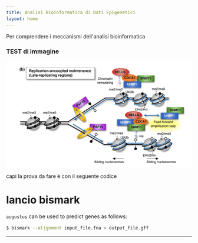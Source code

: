 ```yaml
---
title: Analisi Bioinformatica di Dati Epigenetici
layout: home
---
```

Per comprendere i meccanismi dell'analisi bioinformatica


### TEST di immagine

![metilazione](/assets/images/Picture1.png)

capi
la prova da fare è con il seguente codice 
# lancio bismark 
`augustus` can be used to predict genes as follows:
```bash
$ bismark --alignment input_file.fna > output_file.gff
```
----

[^1]: [It can take up to 10 minutes for changes to your site to publish after you push the changes to GitHub](https://docs.github.com/en/pages/setting-up-a-github-pages-site-with-jekyll/creating-a-github-pages-site-with-jekyll#creating-your-site).

[Just the Docs]: https://just-the-docs.github.io/just-the-docs/
[GitHub Pages]: https://docs.github.com/en/pages
[README]: https://github.com/just-the-docs/just-the-docs-template/blob/main/README.md
[Jekyll]: https://jekyllrb.com
[GitHub Pages / Actions workflow]: https://github.blog/changelog/2022-07-27-github-pages-custom-github-actions-workflows-beta/
[use this template]: https://github.com/just-the-docs/just-the-docs-template/generate
